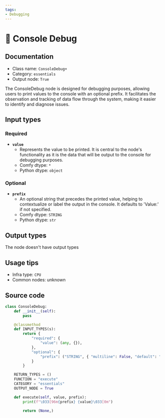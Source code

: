 ```yaml
---
tags:
- Debugging
---
```


# 🔧 Console Debug
## Documentation
- Class name: `ConsoleDebug+`
- Category: `essentials`
- Output node: `True`

The ConsoleDebug node is designed for debugging purposes, allowing users to print values to the console with an optional prefix. It facilitates the observation and tracking of data flow through the system, making it easier to identify and diagnose issues.
## Input types
### Required
- **`value`**
    - Represents the value to be printed. It is central to the node's functionality as it is the data that will be output to the console for debugging purposes.
    - Comfy dtype: `*`
    - Python dtype: `object`
### Optional
- **`prefix`**
    - An optional string that precedes the printed value, helping to contextualize or label the output in the console. It defaults to 'Value:' if not specified.
    - Comfy dtype: `STRING`
    - Python dtype: `str`
## Output types
The node doesn't have output types
## Usage tips
- Infra type: `CPU`
- Common nodes: unknown


## Source code
```python
class ConsoleDebug:
    def __init__(self):
        pass

    @classmethod
    def INPUT_TYPES(s):
        return {
            "required": {
                "value": (any, {}),
            },
            "optional": {
                "prefix": ("STRING", { "multiline": False, "default": "Value:" })
            }
        }

    RETURN_TYPES = ()
    FUNCTION = "execute"
    CATEGORY = "essentials"
    OUTPUT_NODE = True

    def execute(self, value, prefix):
        print(f"\033[96m{prefix} {value}\033[0m")

        return (None,)

```

